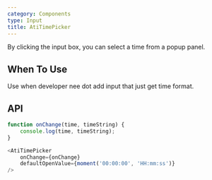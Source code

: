```yaml
---
category: Components
type: Input
title: AtiTimePicker
---
```


By clicking the input box, you can select a time from a popup panel.

## When To Use

Use when developer nee dot add input that just get time format.

## API
```js
function onChange(time, timeString) {
    console.log(time, timeString);
}

<AtiTimePicker 
    onChange={onChange}
    defaultOpenValue={moment('00:00:00', 'HH:mm:ss')}
/>

```
